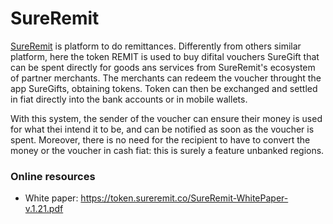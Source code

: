 # SureRemit 

[SureRemit](https://sureremit.co/) is platform to do remittances.
Differently from others similar platform, here the token REMIT is used to buy difital vouchers SureGift that can be spent directly for goods ans services from SureRemit's ecosystem of partner merchants.
The merchants can redeem the voucher throught the app SureGifts, obtaining tokens. Token can then be exchanged and settled in fiat directly into the bank accounts or in mobile wallets. 

With this system, the sender of the voucher can ensure their money is used for what thei intend it to be, and can be notified as soon as the voucher is spent.
Moreover, there is no need for the recipient to have to convert the money or the voucher in cash fiat: this is surely a feature  unbanked regions.

### Online resources
* White paper: https://token.sureremit.co/SureRemit-WhitePaper-v.1.21.pdf
